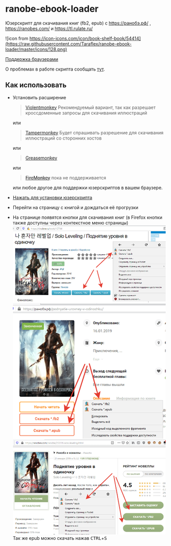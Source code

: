 # ranobe-ebook-loader
Юзерскрипт для скачивания книг (fb2, epub) c https://ранобэ.рф/ , https://ranobes.com/ и https://tl.rulate.ru/

![icon from https://icon-icons.com/icon/book-shelf-book/54414](https://raw.githubusercontent.com/Taraflex/ranobe-ebook-loader/master/icons/128.png)

[Поддержка браузерами](https://caniuse.com/#feat=abortcontroller)

О проблемах в работе скрипта сообщать [тут](https://github.com/Taraflex/ranobe-ebook-loader/issues).

## Как использовать

- Установить расширение 
    > [Violentmonkey](https://violentmonkey.github.io/get-it/) 
    Рекомендуемый вариант, так как разрешает кроссдоменные запросы для скачивания иллюстраций

    или 
    > [Tampermonkey](https://tampermonkey.net/) 
    Будет спрашивать разрешение для скачивания иллюстраций со сторонних хостов
    
    или 
    > [Greasemonkey](https://www.greasespot.net/) 
    
    или 
    > ~~[FireMonkey](https://addons.mozilla.org/ru/firefox/addon/firemonkey/)~~ пока не поддерживается
   
    или любое другое для поддержки юзерскриптов в вашем браузере.

- [Нажать для установки юзерскрипта](https://raw.githubusercontent.com/Taraflex/ranobe-ebook-loader/master/build/ranobe-ebook-loader.user.js)
- Перейти на страницу с книгой и дождаться её прогрузки
- На странице появятся кнопки для скачивания книг (в Firefox кнопки также доступны через контекстное меню страницы)
![](https://raw.githubusercontent.com/Taraflex/ranobe-ebook-loader/master/screenshots/rulate.png)
![](https://raw.githubusercontent.com/Taraflex/ranobe-ebook-loader/master/screenshots/ranobe.png)
![](https://raw.githubusercontent.com/Taraflex/ranobe-ebook-loader/master/screenshots/ranobes.png)
Так же epub можно скачать нажав <kbd>CTRL</kbd>+<kbd>S</kbd>